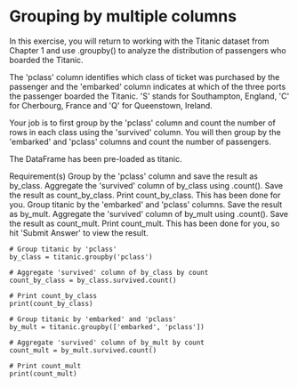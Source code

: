 # Grouping by multiple columns
In this exercise, you will return to working with the Titanic dataset from Chapter 1 and use .groupby() to analyze the distribution of passengers who boarded the Titanic.

The 'pclass' column identifies which class of ticket was purchased by the passenger and the 'embarked' column indicates at which of the three ports the passenger boarded the Titanic. 'S' stands for Southampton, England, 'C' for Cherbourg, France and 'Q' for Queenstown, Ireland.

Your job is to first group by the 'pclass' column and count the number of rows in each class using the 'survived' column. You will then group by the 'embarked' and 'pclass' columns and count the number of passengers.

The DataFrame has been pre-loaded as titanic.

Requirement(s)
Group by the 'pclass' column and save the result as by_class.
Aggregate the 'survived' column of by_class using .count(). Save the result as count_by_class.
Print count_by_class. This has been done for you.
Group titanic by the 'embarked' and 'pclass' columns. Save the result as by_mult.
Aggregate the 'survived' column of by_mult using .count(). Save the result as count_mult.
Print count_mult. This has been done for you, so hit 'Submit Answer' to view the result.
```
# Group titanic by 'pclass'
by_class = titanic.groupby('pclass')

# Aggregate 'survived' column of by_class by count
count_by_class = by_class.survived.count()

# Print count_by_class
print(count_by_class)

# Group titanic by 'embarked' and 'pclass'
by_mult = titanic.groupby(['embarked', 'pclass'])

# Aggregate 'survived' column of by_mult by count
count_mult = by_mult.survived.count()

# Print count_mult
print(count_mult)
```

